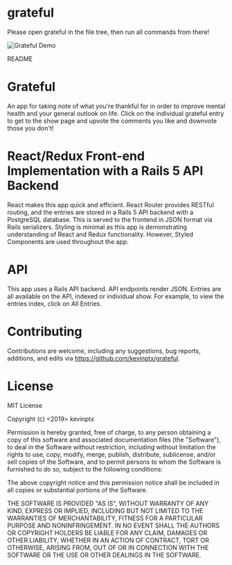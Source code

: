 # grateful

Please open grateful in the file tree, then run all commands from there!

![Grateful Demo](https://res.cloudinary.com/dmbc3nfik/image/upload/v1558642729/grateful_q2t74b.gif?raw=true)

README

# Grateful

An app for taking note of what you're thankful for in order to improve mental health and your general outlook on life. Click on the individual grateful entry to get to the show page and upvote the comments you like and downvote those you don't!

# React/Redux Front-end Implementation with a Rails 5 API Backend

React makes this app quick and efficient. React Router provides RESTful routing, and the entries are stored in a Rails 5 API backend with a PostgreSQL database. This is served to the frontend in JSON format via Rails serializers. Styling is minimal as this app is demonstrating understanding of React and Redux functionality. However, Styled Components are used throughout the app.

# API

This app uses a Rails API backend. API endpoints render JSON. Entries are all available on the API, indexed or individual show. For example, to view the entries index, click on All Entries.

# Contributing

Contributions are welcome, including any suggestions, bug reports, additions, and edits via https://github.com/kevinptx/grateful.

# License

MIT License

Copyright (c) <2019> kevinptx

Permission is hereby granted, free of charge, to any person obtaining a copy of this software and associated documentation files (the "Software"), to deal in the Software without restriction, including without limitation the rights to use, copy, modify, merge, publish, distribute, sublicense, and/or sell copies of the Software, and to permit persons to whom the Software is furnished to do so, subject to the following conditions:

The above copyright notice and this permission notice shall be included in all copies or substantial portions of the Software.

THE SOFTWARE IS PROVIDED "AS IS", WITHOUT WARRANTY OF ANY KIND, EXPRESS OR IMPLIED, INCLUDING BUT NOT LIMITED TO THE WARRANTIES OF MERCHANTABILITY, FITNESS FOR A PARTICULAR PURPOSE AND NONINFRINGEMENT. IN NO EVENT SHALL THE AUTHORS OR COPYRIGHT HOLDERS BE LIABLE FOR ANY CLAIM, DAMAGES OR OTHER LIABILITY, WHETHER IN AN ACTION OF CONTRACT, TORT OR OTHERWISE, ARISING FROM, OUT OF OR IN CONNECTION WITH THE SOFTWARE OR THE USE OR OTHER DEALINGS IN THE SOFTWARE.
